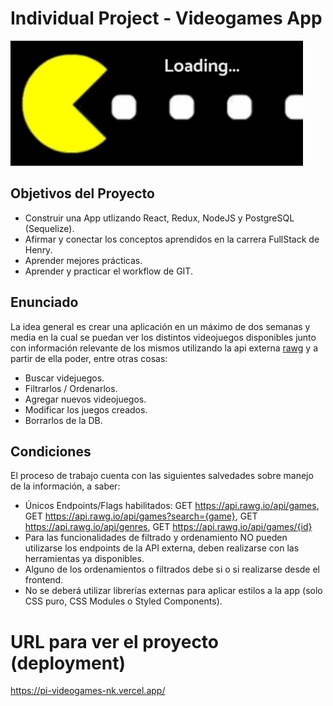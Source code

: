 # Individual Project - Videogames App

<p align='left'>
  <img height='200' src='./loader.gif' />
</p>

## Objetivos del Proyecto

- Construir una App utlizando React, Redux, NodeJS y PostgreSQL (Sequelize).
- Afirmar y conectar los conceptos aprendidos en la carrera FullStack de Henry.
- Aprender mejores prácticas.
- Aprender y practicar el workflow de GIT.

## Enunciado

La idea general es crear una aplicación en un máximo de dos semanas y media en la cual se puedan ver los distintos videojuegos disponibles junto con información relevante de los mismos utilizando la api externa [rawg](https://rawg.io/apidocs) y a partir de ella poder, entre otras cosas:

  - Buscar videjuegos.
  - Filtrarlos / Ordenarlos.
  - Agregar nuevos videojuegos.
  - Modificar los juegos creados.
  - Borrarlos de la DB.

## Condiciones

El proceso de trabajo cuenta con las siguientes salvedades sobre manejo de la información, a saber:

- Únicos Endpoints/Flags habilitados:
GET https://api.rawg.io/api/games, GET https://api.rawg.io/api/games?search={game}, GET https://api.rawg.io/api/genres, GET https://api.rawg.io/api/games/{id}
- Para las funcionalidades de filtrado y ordenamiento NO pueden utilizarse los endpoints de la API externa, deben realizarse con las herramientas ya disponibles.
- Alguno de los ordenamientos o filtrados debe si o si realizarse desde el frontend.
- No se deberá utilizar librerías externas para aplicar estilos a la app (solo CSS puro, CSS Modules o Styled Components).

# URL para ver el proyecto (deployment)

https://pi-videogames-nk.vercel.app/
